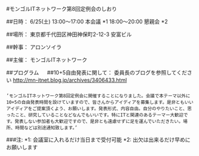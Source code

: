 #モンゴルITネットワーク第8回定例会のしおり


##日時：
6/25(土) 
13:00～17:00 本会議 *1
18:00～20:00 懇親会 *2

##場所：
東京都千代田区神田神保町2-12-3 安富ビル

##幹事：
アロンソイラ

##主催：
モンゴルITネットワーク

##プログラム
　
##10+5自由発表に関して：
委員長のブログを参照してください
http://mn-itnet.blog.jp/archives/3406433.html

#####
    ’モンゴルITネットワーク第8回定例会に開催することになりました。会議で本テーマ以外に10+5の自由発表時間を設けていますので、皆さんからアイディアを募集します。是非ともいいアイディアをご提案頂くよう、お願いします。発表形式、内容自由。自分のやりたいこと、思ったこと、研究していることなどなんでもいいです。特にITと関連のあるテーマー大歓迎です。発表しない参加者も大歓迎ですので、是非とも遠慮せずに足を運んでいただきたい。場所、時間などは別途通知致します。’    

###注:
*1: 会議室に入れるだけ当日まで受付可能
*2: 出欠は出来るだけ早めにお願いします